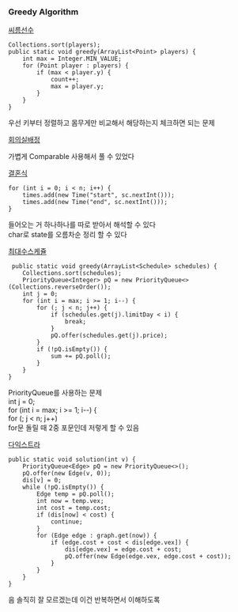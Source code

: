 ### Greedy Algorithm

[씨름선수](씨름선수.java)
```
Collections.sort(players);
public static void greedy(ArrayList<Point> players) {
    int max = Integer.MIN_VALUE;
    for (Point player : players) {
        if (max < player.y) {
            count++;
            max = player.y;
        }
    }
}
```
우선 키부터 정렬하고 몸무게만 비교해서 해당하는지 체크하면 되는 문제

[회의실배정](회의실배정.java)

가볍게 Comparable 사용해서 풀 수 있었다

[결혼식](결혼식.java)
```
for (int i = 0; i < n; i++) {
    times.add(new Time("start", sc.nextInt()));
    times.add(new Time("end", sc.nextInt()));
}
```
들어오는 거 하나하나를 따로 받아서 해석할 수 있다\
char로 state를 오름차순 정리 할 수 있다

[최대수스케쥴](최대수스케쥴.java)
```
 public static void greedy(ArrayList<Schedule> schedules) {
    Collections.sort(schedules);
    PriorityQueue<Integer> pQ = new PriorityQueue<>(Collections.reverseOrder());
    int j = 0;
    for (int i = max; i >= 1; i--) {
        for (; j < n; j++) {
            if (schedules.get(j).limitDay < i) {
                break;
            }
            pQ.offer(schedules.get(j).price);
        }
        if (!pQ.isEmpty()) {
            sum += pQ.poll();
        }
    }
}
```
PriorityQueue를 사용하는 문제\
int j = 0;\
for (int i = max; i >= 1; i--) {\
for (; j < n; j++)\
for문 돌릴 때 2중 포문인데 저렇게 할 수 있음

[다익스트라](다익스트라.java)
```
public static void solution(int v) {
    PriorityQueue<Edge> pQ = new PriorityQueue<>();
    pQ.offer(new Edge(v, 0));
    dis[v] = 0;
    while (!pQ.isEmpty()) {
        Edge temp = pQ.poll();
        int now = temp.vex;
        int cost = temp.cost;
        if (dis[now] < cost) {
            continue;
        }
        for (Edge edge : graph.get(now)) {
            if (edge.cost + cost < dis[edge.vex]) {
                dis[edge.vex] = edge.cost + cost;
                pQ.offer(new Edge(edge.vex, edge.cost + cost));
            }
        }
    }
}
```
음 솔직히 잘 모르겠는데 이건 반복하면서 이해하도록